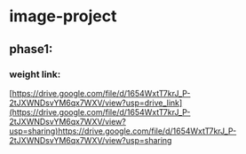 # image-project
## phase1: 
### weight link: 
[https://drive.google.com/file/d/1654WxtT7krJ_P-2tJXWNDsvYM6qx7WXV/view?usp=drive_link](https://drive.google.com/file/d/1654WxtT7krJ_P-2tJXWNDsvYM6qx7WXV/view?usp=sharing)https://drive.google.com/file/d/1654WxtT7krJ_P-2tJXWNDsvYM6qx7WXV/view?usp=sharing
